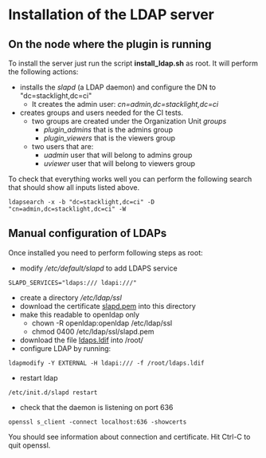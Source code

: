 # Installation of the LDAP server

## On the node where the plugin is running

To install the server just run the script **install_ldap.sh** as root. It will
perform the following actions:

- installs the *slapd* (a LDAP daemon) and configure the DN to "dc=stacklight,dc=ci"
  - It creates the admin user: *cn=admin,dc=stacklight,dc=ci*
- creates groups and users needed for the CI tests.
  - two groups are created under the Organization Unit *groups*
    - *plugin_admins* that is the admins group
    - *plugin_viewers* that is the viewers group
  - two users that are:
    - *uadmin* user that will belong to admins group
    - *uviewer* user that will belong to viewers group

To check that everything works well you can perform the following search
that should show all inputs listed above.
```
ldapsearch -x -b "dc=stacklight,dc=ci" -D "cn=admin,dc=stacklight,dc=ci" -W
```

## Manual configuration of LDAPs

Once installed you need to perform following steps as root:

- modify */etc/default/slapd* to add LDAPS service
```
SLAPD_SERVICES="ldaps:/// ldapi:///"
```
- create a directory */etc/ldap/ssl*
- download the certificate [slapd.pem](https://raw.githubusercontent.com/openstack/stacklight-integration-tests/master/fixtures/ldap/slapd.pem) into this directory
- make this readable to openldap only
  - chown -R openldap:openldap /etc/ldap/ssl
  - chmod 0400 /etc/ldap/ssl/slapd.pem
- download the file [ldaps.ldif](https://raw.githubusercontent.com/openstack/stacklight-integration-tests/master/fixtures/ldap/ldaps.ldif) into /root/
- configure LDAP by running:
```
ldapmodify -Y EXTERNAL -H ldapi:/// -f /root/ldaps.ldif
```
- restart ldap
```
/etc/init.d/slapd restart
```
- check that the daemon is listening on port 636
```
openssl s_client -connect localhost:636 -showcerts
```
You should see information about connection and certificate. Hit Ctrl-C to quit openssl.
